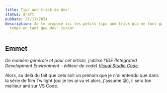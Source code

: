 ```yaml
---
title: Tips and trick de dev'
status: draft
pubDate: 27/11/2024
description: Je te propose ici les petits tips and trick qui me font gagné du
  temps en tant que dev' junior
---
```

## Emmet

*De manière générale et pour cet article, j'utilise l'IDE (Integrated Development Environment - éditeur de code) [Visual Studio Code](https://code.visualstudio.com/download)*.

Alors, au delà du fait que cela soit un prénom que je n'ai entendu que dans la série de film Twilight (oui je les ai vu et alors, j'assume 😝), il sera ton meilleur ami sur VS Code.
